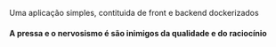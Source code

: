 Uma aplicação simples, contituida de front e backend dockerizados

#### A pressa e o nervosismo é são inimigos da qualidade e do raciocínio
